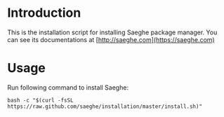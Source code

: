 # Introduction

This is the installation script for installing Saeghe package manager. You can see its documentations at [http://saeghe.com](https://saeghe.com)

# Usage

Run following command to install Saeghe:

```shell
bash -c "$(curl -fsSL https://raw.github.com/saeghe/installation/master/install.sh)"
```
